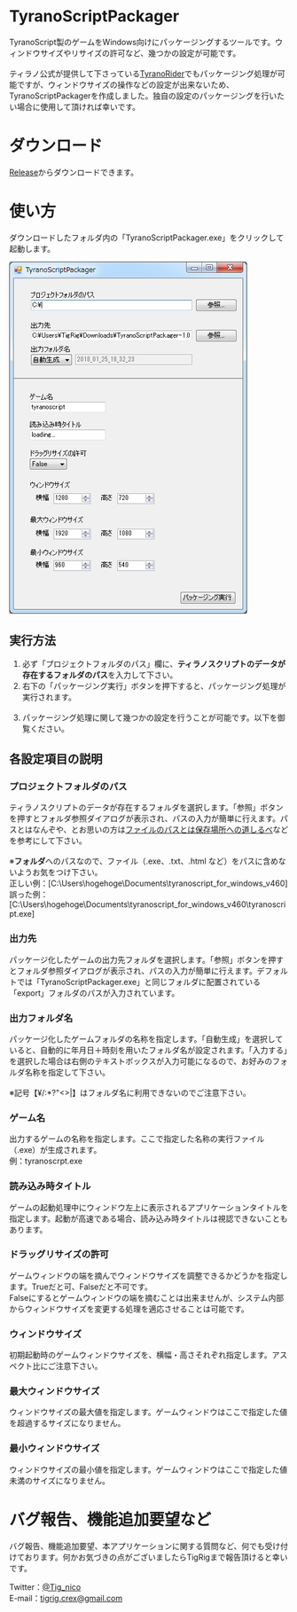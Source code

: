 # TyranoScriptPackager

TyranoScript製のゲームをWindows向けにパッケージングするツールです。ウィンドウサイズやリサイズの許可など、幾つかの設定が可能です。<br><br>
ティラノ公式が提供して下さっている[TyranoRider](https://tyrano.jp/dl/rider)でもパッケージング処理が可能ですが、ウィンドウサイズの操作などの設定が出来ないため、TyranoScriptPackagerを作成しました。独自の設定のパッケージングを行いたい場合に使用して頂ければ幸いです。

# ダウンロード
[Release](https://github.com/tigrig29/TyranoScriptPackager/releases)からダウンロードできます。

# 使い方
ダウンロードしたフォルダ内の「TyranoScriptPackager.exe」をクリックして起動します。

![TyranoScriptPackagerスクリーンショット](https://raw.githubusercontent.com/tigrig29/TyranoScriptPackager/readme-images/screenshot.png)

## 実行方法
1. 必ず「プロジェクトフォルダのパス」欄に、**ティラノスクリプトのデータが存在するフォルダのパス**を入力して下さい。
2. 右下の「パッケージング実行」ボタンを押下すると、パッケージング処理が実行されます。<br><br>
3. パッケージング処理に関して幾つかの設定を行うことが可能です。以下を御覧ください。


## 各設定項目の説明
### プロジェクトフォルダのパス
ティラノスクリプトのデータが存在するフォルダを選択します。「参照」ボタンを押すとフォルダ参照ダイアログが表示され、パスの入力が簡単に行えます。パスとはなんぞや、とお思いの方は[ファイルのパスとは保存場所への道しるべ](http://www.724685.com/word/wd111116.htm)などを参考にして下さい。
<br><br>
※**フォルダ**へのパスなので、ファイル（.exe、.txt、.html など）をパスに含めないようお気をつけ下さい。<br>
正しい例：[C:\Users\hogehoge\Documents\tyranoscript_for_windows_v460]<br>
誤った例：[C:\Users\hogehoge\Documents\tyranoscript_for_windows_v460\tyranoscript.exe]
### 出力先
パッケージ化したゲームの出力先フォルダを選択します。「参照」ボタンを押すとフォルダ参照ダイアログが表示され、パスの入力が簡単に行えます。デフォルトでは「TyranoScriptPackager.exe」と同じフォルダに配置されている「export」フォルダのパスが入力されています。
### 出力フォルダ名
パッケージ化したゲームフォルダの名称を指定します。「自動生成」を選択していると、自動的に年月日＋時刻を用いたフォルダ名が設定されます。「入力する」を選択した場合は右側のテキストボックスが入力可能になるので、お好みのフォルダ名称を指定して下さい。<br><br>
※記号【¥/:*?"<>|】はフォルダ名に利用できないのでご注意下さい。
### ゲーム名
出力するゲームの名称を指定します。ここで指定した名称の実行ファイル（.exe）が生成されます。<br>
例：tyranoscrpt.exe
### 読み込み時タイトル
ゲームの起動処理中にウィンドウ左上に表示されるアプリケーションタイトルを指定します。起動が高速である場合、読み込み時タイトルは視認できないこともあります。
### ドラッグリサイズの許可
ゲームウィンドウの端を摘んでウィンドウサイズを調整できるかどうかを指定します。Trueだと可、Falseだと不可です。<br>
Falseにするとゲームウィンドウの端を摘むことは出来ませんが、システム内部からウィンドウサイズを変更する処理を適応させることは可能です。
### ウィンドウサイズ
初期起動時のゲームウィンドウサイズを、横幅・高さそれぞれ指定します。アスペクト比にご注意下さい。
### 最大ウィンドウサイズ
ウィンドウサイズの最大値を指定します。ゲームウィンドウはここで指定した値を超過するサイズになりません。
### 最小ウィンドウサイズ
ウィンドウサイズの最小値を指定します。ゲームウィンドウはここで指定した値未満のサイズになりません。


# バグ報告、機能追加要望など
バグ報告、機能追加要望、本アプリケーションに関する質問など、何でも受け付けております。何かお気づきの点がございましたらTigRigまで報告頂けると幸いです。

Twitter：[@Tig_nico](https://twitter.com/Tig_nico)<br>
E-mail：tigrig.crex@gmail.com